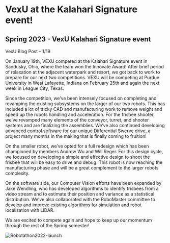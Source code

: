 # VexU at the Kalahari Signature event!
## Spring 2023 - VexU Kalahari Signature event

VexU Blog Post – 1/19 

On January 19th, VEXU competed at the Kalahari Signature event in Sandusky, Ohio, where the team won the Innovate Award! After brief period of relaxation at the adjacent waterpark and resort, we got back to work to prepare for our next two competitions. VEXU will be competing at Purdue University in West Lafayette, Indiana on February 25th and again the next week in League City, Texas.

Since the competition, we’ve been intensely focused on completing and revamping the existing subsystems on the larger of our two robots. This has included a lot of tricky CAD and manufacturing work to remove weight and speed up the robots handling and acceleration. For the frisbee shooter, we’ve revamped many elements of the conveyor, turret, and shooter systems and are finalizing the assemblies. We’ve also continued developing advanced control software for our unique Differential Swerve drive, a project many months in the making that is finally coming to fruition!

On the smaller robot, we’ve opted for a full redesign which has been championed by members Andrew Wu and Will Reger. For this design cycle, we focused on developing a simple and effective design to shoot the frisbee that will be easy to drive and debug. This robot is now reaching the manufacturing phase and will be a great complement to the larger robots complexity.

On the software side, our Computer Vision efforts have been expanded by Jake Wendling, who has developed algorithms to identify frisbees from a video stream and to estimate their position and variance as a statistical distribution. We’ve also collaborated with the RoboMaster committee to develop and improve existing algorithms for simulation and robot localization with LIDAR.

We are excited to compete again and hope to keep up our momentum through the rest of the Spring semester!

![Robotathon2022-launch](/src/_posts/blog/2023-1-19-vexu/Vex_U_Blog_Post_Image.jpg)
